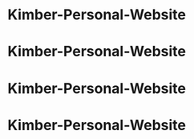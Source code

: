 # Kimber-Personal-Website
# Kimber-Personal-Website
# Kimber-Personal-Website
# Kimber-Personal-Website
